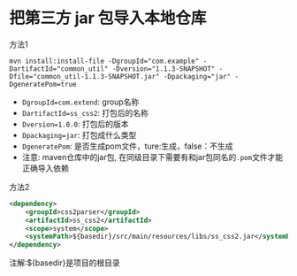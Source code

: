 # 把第三方 jar 包导入本地仓库
方法1
```shell
mvn install:install-file -DgroupId="com.example" -DartifactId="common_util" -Dversion="1.1.3-SNAPSHOT" -Dfile="common_util-1.1.3-SNAPSHOT.jar" -Dpackaging="jar" -DgeneratePom=true
```

- `DgroupId=com.extend`: group名称
- `DartifactId=ss_css2`: 打包后的名称
- `Dversion=1.0.0`: 打包后的版本
- `Dpackaging=jar`: 打包成什么类型
- `DgeneratePom`: 是否生成pom文件，ture:生成，false：不生成
- 注意: maven仓库中的jar包, 在同级目录下需要有和jar包同名的`.pom`文件才能正确导入依赖

方法2
```xml
<dependency>
    <groupId>css2parser</groupId>
    <artifactId>ss_css2</artifactId>
    <scope>system</scope>
    <systemPath>${basedir}/src/main/resources/libs/ss_css2.jar</systemPath>
</dependency>
```
注解:${basedir}是项目的根目录
